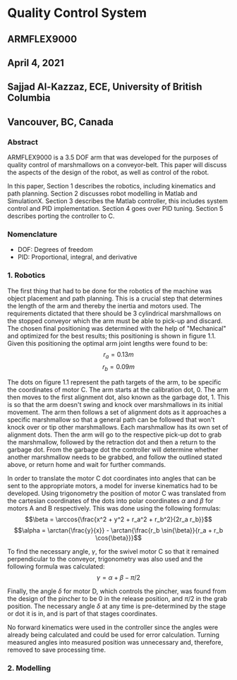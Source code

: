 # Quality Control System

## ARMFLEX9000
## April 4, 2021
## Sajjad Al-Kazzaz, ECE, University of British Columbia
## Vancouver, BC, Canada

### Abstract

ARMFLEX9000 is a 3.5 DOF arm that was developed for the purposes of quality control of marshmallows on a conveyor-belt. This paper will discuss the aspects of the design of the robot, as well as control of the robot. 

In this paper, Section 1 describes the robotics, including kinematics and path planning. Section 2 discusses robot modelling in Matlab and SimulationX. Section 3 describes the Matlab controller, this includes system control and PID implementation. Section 4 goes over PID tuning. Section 5 describes porting the controller to C.

### Nomenclature

- DOF: Degrees of freedom
- PID: Proportional, integral, and derivative

### 1. Robotics

The first thing that had to be done for the robotics of the machine was object placement and path planning. This is a crucial step that determines the length of the arm and thereby the inertia and motors used. The requirements dictated that there should be 3 cylindrical marshmallows on the stopped conveyor which the arm must be able to pick-up and discard. The chosen final positioning was determined with the help of "Mechanical" and optimized for the best results; this positioning is shown in figure 1.1. Given this positioning the optimal arm joint lengths were found to be:
$$r_a = 0.13m$$
$$r_b = 0.09m$$

The dots on figure 1.1 represent the path targets of the arm, to be specific the coordinates of motor C. The arm starts at the calibration dot, 0. The arm then moves to the first alignment dot, also known as the garbage dot, 1. This is so that the arm doesn't swing and knock over marshmallows in its initial movement. The arm then follows a set of alignment dots as it approaches a specific marshmallow so that a general path can be followed that won't knock over or tip other marshmallows. Each marshmallow has its own set of alignment dots. Then the arm will go to the respective pick-up dot to grab the marshmallow, followed by the retraction dot and then a return to the garbage dot. From the garbage dot the controller will determine whether another marshmallow needs to be grabbed, and follow the outlined stated above, or return home and wait for further commands.

In order to translate the motor C dot coordinates into angles that can be sent to the appropriate motors, a model for inverse kinematics had to be developed. Using trigonometry the position of motor C was translated from the cartesian coordinates of the dots into polar coordinates $\alpha$ and $\beta$ for motors A and B respectively. This was done using the following formulas:
$$\beta = \arccos{\frac{x^2 + y^2 + r_a^2 + r_b^2}{2r_a r_b}}$$
$$\alpha = \arctan{\frac{y}{x}} - \arctan{\frac{r_b \sin{\beta}}{r_a + r_b \cos{\beta}}}$$

To find the necessary angle, $\gamma$, for the swivel motor C so that it remained perpendicular to the conveyor, trigonometry was also used and the following formula was calculated:
$$\gamma = \alpha + \beta - \pi/2$$

Finally, the angle $\delta$ for motor D, which controls the pincher, was found from the design of the pincher to be 0 in the release position, and $\pi/2$ in the grab position. The necessary angle $\delta$ at any time is pre-determined by the stage or dot it is in, and is part of that stages coordinates.

No forward kinematics were used in the controller since the angles were already being calculated and could be used for error calculation. Turning measured angles into measured position was unnecessary and, therefore, removed to save processing time.

### 2. Modelling
